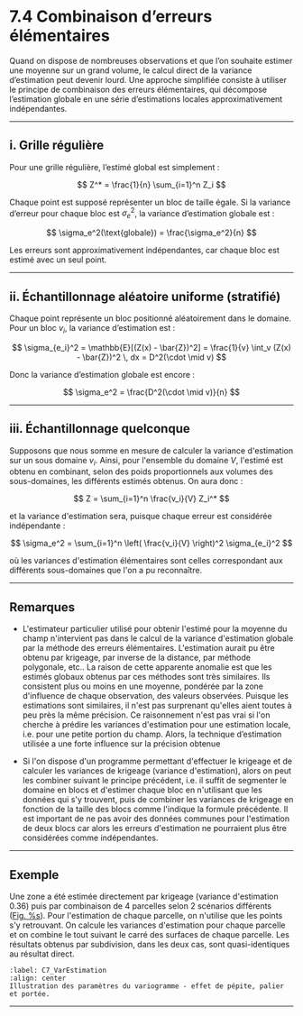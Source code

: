 # 7.4 Combinaison d’erreurs élémentaires

Quand on dispose de nombreuses observations et que l’on souhaite estimer une moyenne sur un grand volume, le calcul direct de la variance d’estimation peut devenir lourd. Une approche simplifiée consiste à utiliser le principe de combinaison des erreurs élémentaires, qui décompose l’estimation globale en une série d’estimations locales approximativement indépendantes.

---

## i. Grille régulière

Pour une grille régulière, l’estimé global est simplement :

$$
Z^* = \frac{1}{n} \sum_{i=1}^n Z_i
$$

Chaque point est supposé représenter un bloc de taille égale. Si la variance d’erreur pour chaque bloc est $\sigma_e^2$, la variance d’estimation globale est :

$$
\sigma_e^2(\text{globale}) = \frac{\sigma_e^2}{n}
$$

Les erreurs sont approximativement indépendantes, car chaque bloc est estimé avec un seul point.

---

## ii. Échantillonnage aléatoire uniforme (stratifié)

Chaque point représente un bloc positionné aléatoirement dans le domaine. Pour un bloc $v_i$, la variance d’estimation est :

$$
\sigma_{e_i}^2 = \mathbb{E}[(Z(x) - \bar{Z})^2] = \frac{1}{v} \int_v (Z(x) - \bar{Z})^2 \, dx = D^2(\cdot \mid v)
$$

Donc la variance d’estimation globale est encore :

$$
\sigma_e^2 = \frac{D^2(\cdot \mid v)}{n}
$$

---

## iii. Échantillonnage quelconque

Supposons que nous somme en mesure de calculer la variance d'estimation sur un sous domaine $v_i$. Ainsi, pour l'ensemble du domaine $V$, l'estimé est obtenu en combinant, selon des poids proportionnels aux volumes des sous-domaines, les différents estimés obtenus. On aura donc :

$$
Z = \sum_{i=1}^n \frac{v_i}{V} Z_i^*
$$

et la variance d'estimation sera, puisque chaque erreur est considérée indépendante :

$$
\sigma_e^2 = \sum_{i=1}^n \left( \frac{v_i}{V} \right)^2 \sigma_{e_i}^2
$$

où les variances d'estimation élémentaires sont celles correspondant aux différents sous-domaines que l'on a pu reconnaître.


---

## Remarques

- L'estimateur particulier utilisé pour obtenir l'estimé pour la moyenne du champ n'intervient pas dans le calcul de la variance d'estimation globale par la méthode des erreurs élémentaires. L'estimation aurait pu être obtenu par krigeage, par inverse de la distance, par méthode polygonale, etc.. La raison de cette apparente anomalie est que les estimés globaux obtenus par ces méthodes sont très similaires. Ils consistent plus ou moins en une moyenne, pondérée par la zone d'influence de chaque observation, des valeurs observées. Puisque les estimations sont similaires, il n'est pas surprenant qu'elles aient toutes à peu près la même précision. Ce raisonnement n'est pas vrai si l'on cherche à prédire les variances d'estimation pour une estimation locale, i.e. pour une petite portion du champ. Alors, la technique d’estimation utilisée a une forte influence sur la précision obtenue

- Si l'on dispose d'un programme permettant d'effectuer le krigeage et de calculer les variances de krigeage (variance d'estimation), alors on peut les combiner suivant le principe précédent, i.e. il suffit de segmenter le domaine en blocs et d'estimer chaque bloc en n'utilisant que les données qui s'y trouvent, puis de combiner les variances de krigeage en fonction de la taille des blocs comme l'indique la formule précédente. Il est important de ne pas avoir des données communes pour l'estimation de deux blocs car alors les erreurs d'estimation ne pourraient plus être considérées comme indépendantes. 

---

## Exemple

Une zone a été estimée directement par krigeage (variance d'estimation 0.36) puis par combinaison de 4 parcelles selon 2 scénarios différents ([Fig. %s](#C7_VarEstimation)). Pour l'estimation de chaque parcelle, on n'utilise que les points s'y retrouvant. On calcule les variances d'estimation pour chaque parcelle et on combine le tout suivant le carré des surfaces de chaque parcelle. Les résultats obtenus par subdivision, dans les deux cas, sont quasi-identiques au résultat direct.

```{figure} images/C7_VarEstimation.PNG
:label: C7_VarEstimation
:align: center
Illustration des paramètres du variogramme - effet de pépite, palier et portée.
```

---


